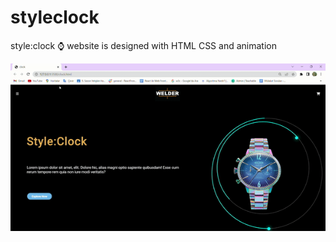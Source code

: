 <h1> styleclock </h1>
<p>style:clock ⌚​ website is designed with HTML CSS and animation</p>

<img src="/images/clock.gif">



